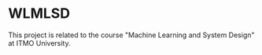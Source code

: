 # WLMLSD
This project is related to the course "Machine Learning and System Design" at ITMO University.
